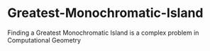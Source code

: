 # Greatest-Monochromatic-Island
Finding a Greatest Monochromatic Island is a complex problem in Computational Geometry
